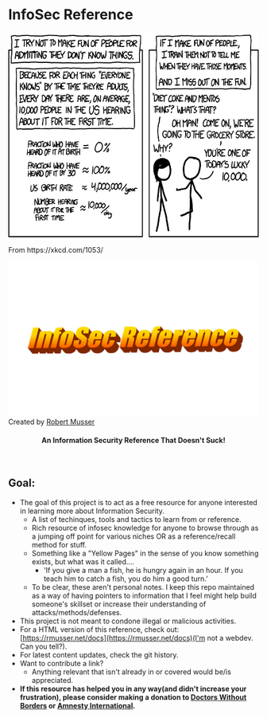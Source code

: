# InfoSec Reference

<p align="center"> 
<img src="images/10k-xkcd.png" width="600" height="411"><p>From https://xkcd.com/1053/</p>
<img src="./images/mspaint.png">
Created by <a href="https://twitter.com/r_o_b_e_r_t_1">Robert Musser</a>
</p>

<h4 align="center">
An Information Security Reference That Doesn't Suck!
</h4>
<br>



## Goal:
- The goal of this project is to act as a free resource for anyone interested in learning more about Information Security.
	-	A list of techinques, tools and tactics to learn from or reference.
	- Rich resource of infosec knowledge for anyone to browse through as a jumping off point for various niches OR as a reference/recall method for stuff. 
	- Something like a "Yellow Pages" in the sense of you know something exists, but what was it called....
  		* 'If you give a man a fish, he is hungry again in an hour. If you teach him to catch a fish, you do him a good turn.'
	- To be clear, these aren't personal notes. I keep this repo maintained as a way of having pointers to information that I feel might help build someone's skillset or increase their understanding of attacks/methods/defenses.
- This project is not meant to condone illegal or malicious activities.
- For a HTML version of this reference, check out: [https://rmusser.net/docs](https://rmusser.net/docs)(I'm not a webdev. Can you tell?).
- For latest content updates, check the git history.
- Want to contribute a link? 
	* Anything relevant that isn't already in or covered would be/is appreciated.
- **If this resource has helped you in any way(and didn't increase your frustration), please consider making a donation to [Doctors Without Borders](https://donate.doctorswithoutborders.org/onetime.cfm) or [Amnesty International](https://www.amnesty.org/en/donate/).**
